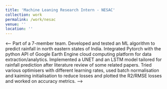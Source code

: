 ```yaml
---
title: 'Machine Leaning Research Intern - NESAC'
collection: work
permalink: /work/nesac
venue: ''
location: ''
---
```


<-- Part of a 7-member team. Developed and tested an ML algorithm to predict rainfall in north eastern states of India. Integrated Pytorch with the python API of Google Earth Engine cloud computing platform for data extraction/analytics. Implemented a UNET and an LSTM model tailored for rainfall prediction after literature review of some related papers. Tried various optimisers with different learning rates, used batch normalisation and kaiming initialisation to reduce losses and plotted the R2/RMSE losses and worked on accuracy metrics. -->


